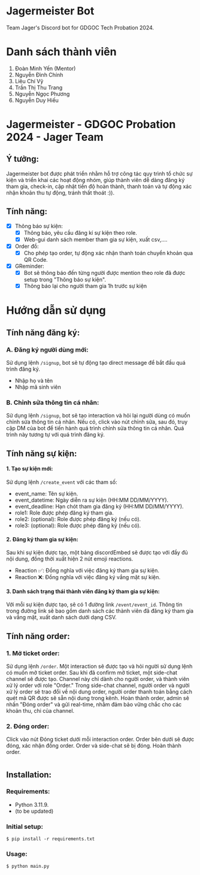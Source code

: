 # Jagermeister Bot
Team Jager's Discord bot for GDGOC Tech Probation 2024.

# Danh sách thành viên
1. Đoàn Minh Yến (Mentor)
2. Nguyễn Đình Chính
3. Liêu Chí Vỹ
4. Trần Thị Thu Trang
5. Nguyễn Ngọc Phương
6. Nguyễn Duy Hiếu
   
# Jagermeister - GDGOC Probation 2024 - Jager Team
## Ý tưởng:
Jagermeister bot được phát triển nhằm hỗ trợ công tác quy trình tổ chức sự kiện và triển khai các hoạt động nhóm, giúp thành viên dễ dàng đăng ký tham gia, check-in, cập nhật tiến độ hoàn thành, thanh toán và tự động xác nhận khoản thu tự động, tránh thất thoát :)).

## Tính năng:
- [x] Thông báo sự kiện:
  - [x] Thông báo, yêu cầu đăng kí sự kiện theo role.
  - [x] Web-gui danh sách member tham gia sự kiện, xuất csv,....
- [x] Order đồ:
  - [x] Cho phép tạo order, tự động xác nhận thanh toán chuyển khoản qua QR Code.
- [x] GReminder:
  - [x] Bot sẽ thông báo đến từng người được mention theo role đã được setup trong "Thông báo sự kiện".
  - [x] Thông báo lại cho người tham gia 1h trước sự kiện
#
# Hướng dẫn sử dụng
## Tính năng đăng ký:
### A. Đăng ký người dùng mới:
Sử dụng lệnh `/signup`, bot sẽ tự động tạo direct message để bắt đầu quá trình đăng ký.
   - Nhập họ và tên
   - Nhập mã sinh viên
### B. Chỉnh sửa thông tin cá nhân:
Sử dụng lệnh `/signup`, bot sẽ tạo interaction và hỏi lại người dùng có muốn chỉnh sửa thông tin cá nhân. Nếu có, click vào nút chỉnh sửa, sau đó, truy cập DM của bot để tiến hành quá trình chỉnh sửa thông tin cá nhân. Quá trình này tương tự với quá trình đăng ký.
## Tính năng sự kiện:
####  1. Tạo sự kiện mới:
Sử dụng lệnh `/create_event` với các tham số:
   - event_name: Tên sự kiện.
   - event_datetime: Ngày diễn ra sự kiện (HH:MM DD/MM/YYYY).
   - event_deadline: Hạn chót tham gia đăng ký (HH:MM DD/MM/YYYY).
   - role1: Role được phép đăng ký tham gia.
   - role2: (optional): Role được phép đăng ký (nếu có).
   - role3: (optional): Role được phép đăng ký (nếu có).
#### 2. Đăng ký tham gia sự kiện:
Sau khi sự kiện được tạo, một bảng discordEmbed sẽ được tạo với đầy đủ nội dung, đồng thời xuất hiện 2 nút emoji reactions.
   - Reaction ✅: Đồng nghĩa với việc đăng ký tham gia sự kiện.
   - Reaction ❌: Đồng nghĩa với việc đăng ký vắng mặt sự kiện.
#### 3. Danh sách trạng thái thành viên đăng ký tham gia sự kiện:
Với mỗi sự kiện được tạo, sẽ có 1 đường link `/event/event_id`. Thông tin trong đường link sẽ bao gồm danh sách các thành viên đã đăng ký tham gia và vắng mặt, xuất danh sách dưới dạng CSV.
## Tính năng order:
### 1. Mở ticket order:
Sử dụng lệnh `/order`. Một interaction sẽ được tạo và hỏi người sử dụng lệnh có muốn mở ticket order. Sau khi đã confirm mở ticket, một side-chat channel sẽ được tạo. Channel này chỉ dành cho người order, và thành viên xử lý order với role "Order."
Trong side-chat channel, người order và người xử lý order sẽ trao đổi về nội dung order, người order thanh toán bằng cách quét mã QR được sẽ sẵn nội dung trong kênh. Hoàn thành order, admin sẽ nhấn "Đóng order" và gửi real-time, nhằm đảm bảo vững chắc cho các khoản thu, chi của channel.
### 2. Đóng order:
Click vào nút Đóng ticket dưới mỗi interaction order. Order bên dưới sẽ được đóng, xác nhận đồng order. Order và side-chat sẽ bị đóng. Hoàn thành order.
#
## Installation:
### Requirements:
- Python 3.11.9.
- (to be updated)
### Initial setup:
    $ pip install -r requirements.txt
### Usage:
    $ python main.py
